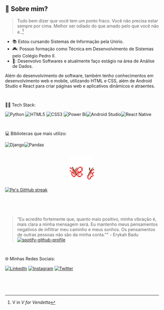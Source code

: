 
## :zombie: Sobre mim?  
> Tudo bem dizer que você tem um ponto fraco. Você não precisa estar sempre por cima. Melhor ser odiado do que amado pelo que você não é..[^1]
> [^1]: V in _V for Vendetta_  

* :books: Estou cursando Sistemas de Informação pela Unirio.
* 🎮: Possuo formação como Técnica em Desenvolvimento de Sistemas pelo Colégio Pedro II.
* 🚀: Desenvolvo Softwares e atualmente faço estágio na área de Análise de Dados.

<p>
Além do desenvolvimento de software, também tenho conhecimentos em desenvolvimento web e mobile, utilizando HTML e CSS, além de Android Studio e React para criar páginas web e aplicativos dinâmicos e atraentes.
</p>

<br>

<p> 👨‍💻
Tech Stack:
</p>

![Python](https://img.shields.io/badge/python-3670A0?style=for-the-badge&logo=python&logoColor=ffdd54) ![HTML5](https://img.shields.io/badge/html5-%23E34F26.svg?style=for-the-badge&logo=html5&logoColor=white) ![CSS3](https://img.shields.io/badge/css3-%231572B6.svg?style=for-the-badge&logo=css3&logoColor=white) ![Power Bi](https://img.shields.io/badge/power_bi-F2C811?style=for-the-badge&logo=powerbi&logoColor=black)![Android Studio](https://img.shields.io/badge/android%20studio-346ac1?style=for-the-badge&logo=android%20studio&logoColor=white)![React Native](https://img.shields.io/badge/react_native-%2320232a.svg?style=for-the-badge&logo=react&logoColor=%2361DAFB)

<br> 

<p> 💻
Bibliotecas que mais utilizo:
</p>

![Django](https://img.shields.io/badge/django-%23092E20.svg?style=for-the-badge&logo=django&logoColor=white)![Pandas](https://img.shields.io/badge/pandas-%23150458.svg?style=for-the-badge&logo=pandas&logoColor=white)

<br>

<div align=center>
  <img src="https://github.com/powerandcontrol/powerandcontrol/blob/main/butterflies.gif" width="80px">
</div>

<br>

  <a href="https://github.com/powerandcontrol">
    <img src="https://github-readme-streak-stats.herokuapp.com/?user=powerandcontrol&theme=gruvbox_light&border=FFFFFF&background=0D1117" alt="Pe's GitHub streak"/>
  </a>

<br><br><br>

> "Eu acredito fortemente que, quanto mais positivo, minha vibração é, mais clara a minha mensagem será. Eu mantenho meus pensamentos negativos de infiltrar meu caminho e meus sonhos. Os pensamentos de outras pessoas não são da minha conta."" - Erykah Badu  
[![spotify-github-profile](https://spotify-github-profile.vercel.app/api/view?uid=aliineed&cover_image=true&theme=default&show_offline=false&background_color=3c2b06&interchange=false&bar_color=ffffff)](https://github.com/kittinan/spotify-github-profile)
> 
<br>

<p>🌐 Minhas Redes Sociais: </p>

[![LinkedIn](https://img.shields.io/badge/LinkedIn-blue?style=for-the-badge&logo=linkedin&logoColor=white)](https://www.linkedin.com/in/pedro-lucas-moreira-706675256/)
[![Instagram](https://img.shields.io/badge/Instagram-purple?style=for-the-badge&logo=instagram&logoColor=white)](https://www.instagram.com/dojaincel/)
[![Twitter](https://img.shields.io/badge/Twitter-blue?style=for-the-badge&logo=twitter&logoColor=white)](https://twitter.com/dojainceI)

<br>
<br>
<br>

